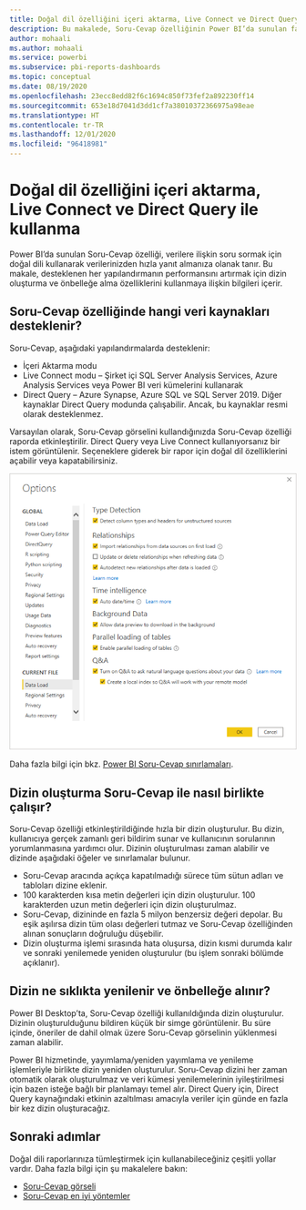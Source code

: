 ```yaml
---
title: Doğal dil özelliğini içeri aktarma, Live Connect ve Direct Query ile kullanma
description: Bu makalede, Soru-Cevap özelliğinin Power BI’da sunulan farklı veri kaynağı türleriyle nasıl çalıştığını inceleyeceğiz. Dizin oluşturma ve önbelleğe alma kavramlarını da ele alacağız.
author: mohaali
ms.author: mohaali
ms.service: powerbi
ms.subservice: pbi-reports-dashboards
ms.topic: conceptual
ms.date: 08/19/2020
ms.openlocfilehash: 23ecc8edd82f6c1694c850f73fef2a892230ff14
ms.sourcegitcommit: 653e18d7041d3dd1cf7a38010372366975a98eae
ms.translationtype: HT
ms.contentlocale: tr-TR
ms.lasthandoff: 12/01/2020
ms.locfileid: "96418981"
---
```

# <a name="use-natural-language-with-import-live-connect-and-direct-query"></a>Doğal dil özelliğini içeri aktarma, Live Connect ve Direct Query ile kullanma

Power BI’da sunulan Soru-Cevap özelliği, verilere ilişkin soru sormak için doğal dili kullanarak verilerinizden hızla yanıt almanıza olanak tanır. Bu makale, desteklenen her yapılandırmanın performansını artırmak için dizin oluşturma ve önbelleğe alma özelliklerini kullanmaya ilişkin bilgileri içerir.

## <a name="what-data-sources-are-supported-in-qa"></a>Soru-Cevap özelliğinde hangi veri kaynakları desteklenir?

Soru-Cevap, aşağıdaki yapılandırmalarda desteklenir:

- İçeri Aktarma modu
- Live Connect modu – Şirket içi SQL Server Analysis Services, Azure Analysis Services veya Power BI veri kümelerini kullanarak
- Direct Query – Azure Synapse, Azure SQL ve SQL Server 2019. Diğer kaynaklar Direct Query modunda çalışabilir. Ancak, bu kaynaklar resmi olarak desteklenmez.

Varsayılan olarak, Soru-Cevap görselini kullandığınızda Soru-Cevap özelliği raporda etkinleştirilir. Direct Query veya Live Connect kullanıyorsanız bir istem görüntülenir. Seçeneklere giderek bir rapor için doğal dil özelliklerini açabilir veya kapatabilirsiniz.

![Soru-Cevap masaüstü seçenekleri](media/qna-desktop-options.png)

Daha fazla bilgi için bkz. [Power BI Soru-Cevap sınırlamaları](q-and-a-limitations.md).

## <a name="how-does-indexing-work-with-qa"></a>Dizin oluşturma Soru-Cevap ile nasıl birlikte çalışır?

Soru-Cevap özelliği etkinleştirildiğinde hızla bir dizin oluşturulur. Bu dizin, kullanıcıya gerçek zamanlı geri bildirim sunar ve kullanıcının sorularının yorumlanmasına yardımcı olur. Dizinin oluşturulması zaman alabilir ve dizinde aşağıdaki öğeler ve sınırlamalar bulunur.

- Soru-Cevap aracında açıkça kapatılmadığı sürece tüm sütun adları ve tabloları dizine eklenir.
- 100 karakterden kısa metin değerleri için dizin oluşturulur. 100 karakterden uzun metin değerleri için dizin oluşturulmaz. 
- Soru-Cevap, dizininde en fazla 5 milyon benzersiz değeri depolar. Bu eşik aşılırsa dizin tüm olası değerleri tutmaz ve Soru-Cevap özelliğinden alınan sonuçların doğruluğu düşebilir.
- Dizin oluşturma işlemi sırasında hata oluşursa, dizin kısmi durumda kalır ve sonraki yenilemede yeniden oluşturulur (bu işlem sonraki bölümde açıklanır).

## <a name="how-often-is-the-index-refreshed-and-cached"></a>Dizin ne sıklıkta yenilenir ve önbelleğe alınır?

Power BI Desktop’ta, Soru-Cevap özelliği kullanıldığında dizin oluşturulur. Dizinin oluşturulduğunu bildiren küçük bir simge görüntülenir. Bu süre içinde, öneriler de dahil olmak üzere Soru-Cevap görselinin yüklenmesi zaman alabilir.

Power BI hizmetinde, yayımlama/yeniden yayımlama ve yenileme işlemleriyle birlikte dizin yeniden oluşturulur. Soru-Cevap dizini her zaman otomatik olarak oluşturulmaz ve veri kümesi yenilemelerinin iyileştirilmesi için bazen isteğe bağlı bir planlamayı temel alır. Direct Query için, Direct Query kaynağındaki etkinin azaltılması amacıyla veriler için günde en fazla bir kez dizin oluşturacağız.

## <a name="next-steps"></a>Sonraki adımlar

Doğal dili raporlarınıza tümleştirmek için kullanabileceğiniz çeşitli yollar vardır. Daha fazla bilgi için şu makalelere bakın:

* [Soru-Cevap görseli](../visuals/power-bi-visualization-q-and-a.md)
* [Soru-Cevap en iyi yöntemler](q-and-a-best-practices.md)
